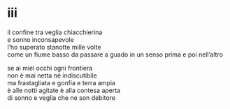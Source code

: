 # iii

il confine tra veglia chiacchierina  
e sonno inconsapevole  
l’ho superato stanotte mille volte  
come un fiume basso da passare a guado
in un senso prima e poi nell’altro

se ai miei occhi ogni frontiera  
non è mai netta né indiscutibile  
ma frastagliata e gonfia e terra ampia  
è alle notti agitate è alla contesa aperta  
di sonno e veglia che ne son debitore
